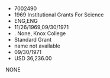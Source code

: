 * 7002490
* 1969 Institutional Grants For Science
* ENG,ENG
* 11/26/1969,09/30/1971
*  . None, Knox College
* Standard Grant
*   name not available
* 09/30/1971
* USD 36,236.00

NONE